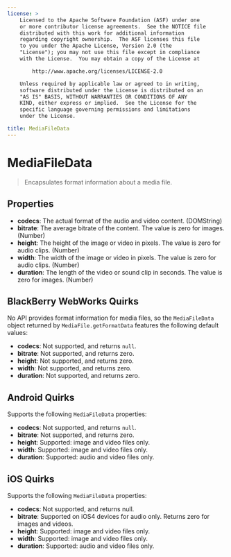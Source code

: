 ```yaml
---
license: >
    Licensed to the Apache Software Foundation (ASF) under one
    or more contributor license agreements.  See the NOTICE file
    distributed with this work for additional information
    regarding copyright ownership.  The ASF licenses this file
    to you under the Apache License, Version 2.0 (the
    "License"); you may not use this file except in compliance
    with the License.  You may obtain a copy of the License at

        http://www.apache.org/licenses/LICENSE-2.0

    Unless required by applicable law or agreed to in writing,
    software distributed under the License is distributed on an
    "AS IS" BASIS, WITHOUT WARRANTIES OR CONDITIONS OF ANY
    KIND, either express or implied.  See the License for the
    specific language governing permissions and limitations
    under the License.

title: MediaFileData
---
```


MediaFileData
=============

> Encapsulates format information about a media file.

Properties
----------

- __codecs__: The actual format of the audio and video content. (DOMString)
- __bitrate__: The average bitrate of the content.  The value is zero for images. (Number)
- __height__: The height of the image or video in pixels. The value is zero for audio clips. (Number)
- __width__: The width of the image or video in pixels. The value is zero for audio clips. (Number)
- __duration__: The length of the video or sound clip in seconds. The value is zero for images. (Number)

BlackBerry WebWorks Quirks
--------------------------

No API provides format information for media files, so the
`MediaFileData` object returned by `MediaFile.getFormatData` features
the following default values:

- __codecs__: Not supported, and returns `null`.
- __bitrate__: Not supported, and returns zero.
- __height__: Not supported, and returns zero.
- __width__: Not supported, and returns zero.
- __duration__: Not supported, and returns zero.

Android Quirks
--------------
Supports the following `MediaFileData` properties:

- __codecs__: Not supported, and returns `null`.
- __bitrate__: Not supported, and returns zero.
- __height__: Supported: image and video files only.
- __width__: Supported: image and video files only.
- __duration__: Supported: audio and video files only.

iOS Quirks
----------
Supports the following `MediaFileData` properties:

- __codecs__: Not supported, and returns null.
- __bitrate__: Supported on iOS4 devices for audio only. Returns zero for images and videos.
- __height__: Supported: image and video files only.
- __width__: Supported: image and video files only.
- __duration__: Supported: audio and video files only.